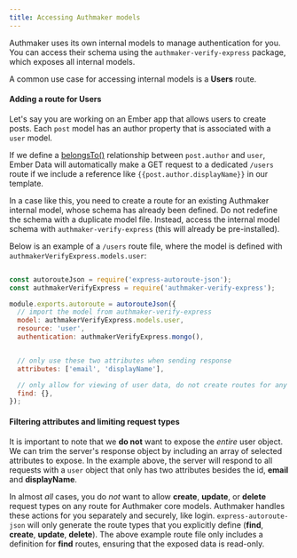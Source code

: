 ```yaml
---
title: Accessing Authmaker models
---
```


Authmaker uses its own internal models to manage authentication for you. You can access their schema using the `authmaker-verify-express` package, which exposes all internal models.

A common use case for accessing internal models is a **Users** route.

#### Adding a route for Users

Let's say you are working on an Ember app that allows users to create posts. Each `post` model has an author property that is associated with a `user` model.

If we define a [belongsTo()](https://guides.emberjs.com/current/models/relationships/) relationship between `post.author` and `user`, Ember Data will automatically make a GET request to a dedicated `/users` route if we include a reference like `{{post.author.displayName}}` in our template.

In a case like this, you need to create a route for an existing Authmaker internal model, whose schema has already been defined. Do not redefine the schema with a duplicate model file. Instead, access the internal model schema with `authmaker-verify-express` (this will already be pre-installed).

Below is an example of a `/users` route file, where the model is defined with `authmakerVerifyExpress.models.user`:

```javascript {data-filename=server/routes/v1/user.js}

const autorouteJson = require('express-autoroute-json');
const authmakerVerifyExpress = require('authmaker-verify-express');

module.exports.autoroute = autorouteJson({
  // import the model from authmaker-verify-express
  model: authmakerVerifyExpress.models.user,
  resource: 'user',
  authentication: authmakerVerifyExpress.mongo(),


  // only use these two attributes when sending response
  attributes: ['email', 'displayName'],

  // only allow for viewing of user data, do not create routes for any other request types
  find: {},
});
```

#### Filtering attributes and limiting request types

It is important to note that we **do not** want to expose the _entire_ user object. We can trim the server's response object by including an array of selected attributes to expose. In the example above, the server will respond to all requests with a `user` object that only has two attributes besides the id, **email** and **displayName**.

In almost _all_ cases, you do _not_ want to allow **create**, **update**, or **delete** request types on any route for Authmaker core models. Authmaker handles these actions for you separately and securely, like login. `express-autoroute-json` will only generate the route types that you explicitly define (**find**, **create**, **update**, **delete**). The above example route file only includes a definition for **find** routes, ensuring that the exposed data is read-only.
